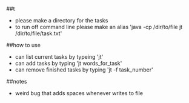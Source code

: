 ##t
* please make a directory for the tasks
* to run off command line please make an alias 
'java -cp /dir/to/file jt /dir/to/file/task.txt'

##how to use
* can list current tasks by typeing 'jt'
* can add tasks by typing 'jt words_for_task'
* can remove finished tasks by typing 'jt -f task_number'

##notes
* weird bug that adds spaces whenever writes to file
